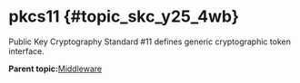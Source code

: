 # pkcs11 {#topic_skc_y25_4wb}

Public Key Cryptography Standard \#11 defines generic cryptographic token interface.

**Parent topic:**[Middleware](../topics/middleware.md)

